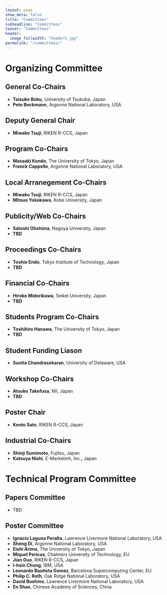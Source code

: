 ```yaml
---
layout: page
show_meta: false
title: "Committees"
subheadline: "Committees"
teaser: "Committees"
header:
  image_fullwidth: "header5.jpg"
permalink: "/committees/"
---
```

# Organizing Committee

## General Co-Chairs
- **Taisuke Boku**, University of Tsukuba, Japan
- **Pete Beckmann**, Argonne National Laboratory, USA

## Deputy General Chair
- **Miwako Tsuji**, RIKEN R-CCS, Japan

## Program Co-Chairs
- **Masaaki Kondo**, The University of Tokyo, Japan
- **Franck Cappello**, Argonne National Laboratory, USA

## Local Arranegement Co-Chairs
- **Miwako Tsuji**, RIKEN R-CCS, Japan
- **Mitsuo Yokokawa**, Kobe University, Japan

## Publicity/Web Co-Chairs
- **Satoshi Ohshima**, Nagoya University, Japan
- **TBD**

## Proceedings Co-Chairs
- **Toshio Endo**, Tokyo Institute of Technology, Japan
- **TBD**

## Financial Co-Chairs
- **Hiroko Midorikawa**, Seikei University, Japan
- **TBD**

## Students Program Co-Chairs
- **Toshihiro Hanawa**, The University of Tokyo, Japan
- **TBD**

## Student Funding Liason
- **Sunita Chandrasekaran**, University of Delaware, USA

## Workshop Co-Chairs
- **Atsuko Takefusa**, NII, Japan
- **TBD**

## Poster Chair
- **Kento Sato**, RIKEN R-CCS, Japan

## Industrial Co-Chairs
- **Shinji Sumimoto**, Fujitsu, Japan
- **Katsuya Nishi**, E-Marketinh, Inc., Japan

# Technical Program Committee

## Papers Committee
- TBD

## Poster Committee
- **Ignacio Laguna Peralta**, Lawrence Livermore National Laboratory, USA
- **Sheng Di**, Argonne National Laboratory, USA
- **Eishi Arima**, The University of Tokyo, Japan
- **Miquel Pericas**, Chalmers University of Technology, EU
- **Jian Guo**, RIKEN R-CCS, Japan
- **I-hsin Chung**, IBM, USA
- **Leonardo Bautista Gomez**, Barcelona Supercomputing Center, EU
- **Philip C. Roth**, Oak Ridge National Laboratory, USA
- **David Boehme**, Lawrence Livermore National Laboratory, USA
- **En Shao**, Chinese Academy of Sciences, China
